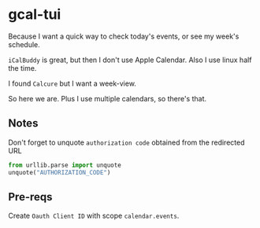 # gcal-tui

Because I want a quick way to check today's events, or see my week's schedule.

`iCalBuddy` is great, but then I don't use Apple Calendar. Also I use linux half the time.

I found `Calcure` but I want a week-view.

So here we are. Plus I use multiple calendars, so there's that.

## Notes

Don't forget to unquote `authorization code` obtained from the redirected URL

```python
from urllib.parse import unquote
unquote("AUTHORIZATION_CODE")
```


## Pre-reqs

Create `Oauth Client ID` with scope `calendar.events`.
